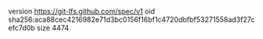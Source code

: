 version https://git-lfs.github.com/spec/v1
oid sha256:aca88cec4216982e71d3bc0156f16bf1c4720dbfbf53271558ad3f27cefc7d0b
size 4474
